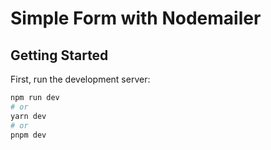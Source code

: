 # Simple Form with Nodemailer

## Getting Started

First, run the development server:

```bash
npm run dev
# or
yarn dev
# or
pnpm dev
```

